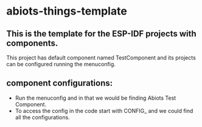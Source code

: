 # abiots-things-template

## This is the template for the ESP-IDF projects with components.
This project has default component named TestComponent and its projects can be configured running the menuconfig.

## component configurations:
* Run the menuconfig and in that we would be finding Abiots Test Component. 
* To access the config in the code start with CONFIG_ and we could find all the configurations.
